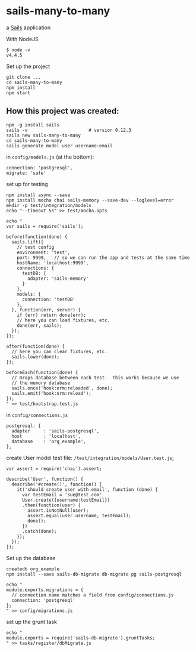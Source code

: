 # sails-many-to-many

a [Sails](http://sailsjs.org) application

With NodeJS

```
$ node -v
v4.4.5
```

Set up the project
```
git clone ...
cd sails-many-to-many
npm install
npm start
```


## How this project was created:
```
npm -g install sails
sails -v                       # version 0.12.3
sails new sails-many-to-many
cd sails-many-to-many
sails generate model user username:email
```

in `config/models.js` (at the bottom):
```
connection: 'postgresql',
migrate: 'safe'
```

set up for testing
```
npm install async --save
npm install mocha chai sails-memory --save-dev --loglevel=error
mkdir -p test/integration/models
echo "--timeout 5s" >> test/mocha.opts

echo "
var sails = require('sails');

before(function(done) {
  sails.lift({
    // test config
    environment: 'test',
    port: 9999,   // so we can run the app and tests at the same time
    hostName: 'localhost:9999',
    connections: {
      testDB: {
        adapter: 'sails-memory'
      }
    },
    models: {
      connection: 'testDB'
    },
  }, function(err, server) {
    if (err) return done(err);
    // here you can load fixtures, etc.
    done(err, sails);
  });
});

after(function(done) {
  // here you can clear fixtures, etc.
  sails.lower(done);
});

beforeEach(function(done) {
  // Drops database between each test.  This works because we use
  // the memory database
  sails.once('hook:orm:reloaded', done);
  sails.emit('hook:orm:reload');
});
" >> test/bootstrap.test.js
```

in `config/connections.js`

```
postgresql: {
  adapter     : 'sails-postgresql',
  host        : 'localhost',
  database    : 'org_example',
},
```

create User model test file: `/test/integration/models/User.test.js`;

```
var assert = require('chai').assert;

describe('User', function() {
  describe('#create()', function() {
    it('should create user with email', function (done) {
      var testEmail = 'sue@test.com'
      User.create({username:testEmail})
      .then(function(user) {
        assert.isNotNull(user);
        assert.equal(user.username, testEmail);
        done();
      })
      .catch(done);
    });
  });
});
```

Set up the database
```
createdb org_example
npm install --save sails-db-migrate db-migrate pg sails-postgresql
```


```
echo "
module.exports.migrations = {
  // connection name matches a field from config/connections.js
  connection: 'postgresql'
};
" >> config/migrations.js
```

set up the grunt task

```
echo "
module.exports = require('sails-db-migrate').gruntTasks;
" >> tasks/register/dbMigrate.js
